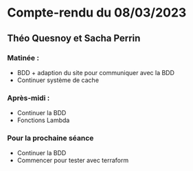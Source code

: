 # Compte-rendu du 08/03/2023

## Théo Quesnoy et Sacha Perrin

### Matinée :

- BDD + adaption du site pour communiquer avec la BDD
- Continuer système de cache

### Après-midi :

- Continuer la BDD
- Fonctions Lambda

### Pour la prochaine séance

- Continuer la BDD
- Commencer pour tester avec terraform
